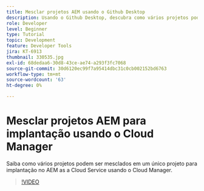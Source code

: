 ```yaml
---
title: Mesclar projetos AEM usando o Github Desktop
description: Usando o Github Desktop, descubra como vários projetos podem ser mesclados em um único para implantação no AEM as a Cloud Service usando o Cloud Manager.
role: Developer
level: Beginner
type: Tutorial
topic: Development
feature: Developer Tools
jira: KT-6913
thumbnail: 330535.jpg
exl-id: 68dedaa6-30d8-43ce-ae74-a293f3fc7068
source-git-commit: 30d6120ec99f7a95414dbc31c0cb002152bd6763
workflow-type: tm+mt
source-wordcount: '63'
ht-degree: 0%

---
```


# Mesclar projetos AEM para implantação usando o Cloud Manager

Saiba como vários projetos podem ser mesclados em um único projeto para implantação no AEM as a Cloud Service usando o Cloud Manager.

>[!VIDEO](https://video.tv.adobe.com/v/330535?quality=12&learn=on)
